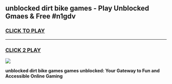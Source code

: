 
## unblocked dirt bike games - Play Unblocked Gmaes & Free #n1gdv
<h3>
<a href="https://news.freeplayer.one?title=unblocked_dirt_bike_games&ref=24F">CLICK TO PLAY</a></h3>
<hr>

<h3>
<a href="https://news.freeplayer.one?title=unblocked_dirt_bike_games&ref=24F">CLICK 2 PLAY</a>
  
</h3>

<a href="https://news.freeplayer.one?title=unblocked_dirt_bike_games&ref=24F/"><img src="https://clearcache.store/games.png"></a>


**unblocked dirt bike games games unblocked: Your Gateway to Fun and Accessible Online Gaming**
